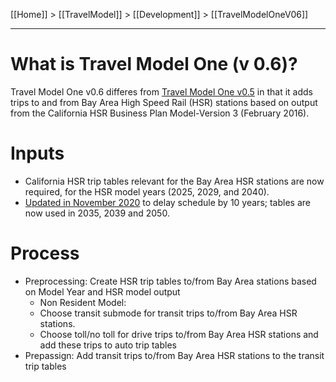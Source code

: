 [[Home]] > [[TravelModel]] > [[Development]] > [[TravelModelOneV06]]

---

# What is Travel Model One (v 0.6)?

Travel Model One v0.6 differes from [Travel Model One v0.5](TravelModelOneV05) in that it adds trips to and from Bay Area High Speed Rail (HSR) stations based on output from the California HSR Business Plan Model-Version 3 (February 2016).

# Inputs
* California HSR trip tables relevant for the Bay Area HSR stations are now required, for the HSR model years (2025, 2029, and 2040).
* [Updated in November 2020](https://github.com/BayAreaMetro/travel-model-one/commit/588383f05907ba18fe770d20258eeaa354246ffa) to delay schedule by 10 years; tables are now used in 2035, 2039 and 2050. 

# Process
* Preprocessing: Create HSR trip tables to/from Bay Area stations based on Model Year and HSR model output
  * Non Resident Model:
  * Choose transit submode for transit trips to/from Bay Area HSR stations.
  * Choose toll/no toll for drive trips to/from Bay Area HSR stations and add these trips to auto trip tables
* Prepassign: Add transit trips to/from Bay Area HSR stations to the transit trip tables